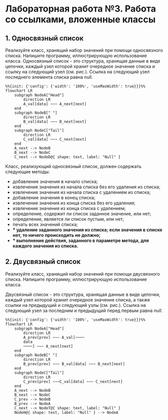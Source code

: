 # Лабораторная работа №3. Работа со ссылками, вложенные классы
## 1. Односвязный список
Реализуйте класс, хранящий набор значений при помощи односвязного списка. Напишите программу, иллюстрирующую использование класса.
Односвязный список - это структура, хранящая данные в виде цепочки, каждый узел которой хранит очередное значение списка и ссылку на следующий узел (см. рис.). Ссылка на следующий узел последнего элемента списка равна null.

```mermaid
%%{init: {'config': {'width': '100%', 'useMaxWidth': true}}}%%
flowchart LR
    subgraph NodeA["Head"]
        direction LR
        A_val[data] ~~~ A_next[next]
    end
    subgraph NodeB[" "]
        direction LR
        B_val[data] ~~~ B_next[next]
    end
    subgraph NodeC["Tail"]
        direction LR
        C_val[data] ~~~ C_next[next]
    end
    A_next --> NodeB
    B_next --> NodeC
    C_next --> NodeD@{ shape: text, label: "Null" }

```
Класс, реализующий односвязный список, должен содержать следующие методы:
- добавление значения в начало списка;
- извлечение значения из начала списка без его удаления из списка;
- извлечение значения из начала списка с удалением из списка;
- добавление значения в конец списка;
- извлечение значения из конца списка без его удаления;
- извлечение значения из конца списка с удалением;
- определение, содержит ли список заданное значение, или нет;
- определение, является ли список пустым, или нет;
- печать всех значений списка;
- **\* удаление заданного значения из списка; если значения в списке нет, то ничего происходить не должно;**
- **\* выполнение действия, заданного в параметре метода, для каждого значения из списка.**
## 2. Двусвязный список
Реализуйте класс, хранящий набор значений при помощи двусвязного списка. Напишите программу, иллюстрирующую использование класса.

Двусвязный список - это структура, хранящая данные в виде цепочки, каждый узел которой хранит очередное значение списка, а также ссылки на предыдущий и следующий узлы (см. рис.). Ссылка на следующий узел за последним и предыдущий перед первым равна *null*.
```mermaid
%%{init: {'config': {'width': '100%', 'useMaxWidth': true}}}%%
flowchart LR
    subgraph NodeA["Head"]
        direction LR
        A_prev[prev] ~~~ A_val[────
        data
        ────] ~~~ A_next[next]
    end
    subgraph NodeB[" "]
        direction LR
        B_prev[prev] ~~~ B_val[data] ~~~ B_next[next]
    end
    subgraph NodeC["Tail"]
        direction LR
        С_prev[prev] ~~~C_val[data] ~~~ C_next[next]
    end
    A_next --> NodeB
    B_next --> NodeC
    С_prev --> NodeB
    B_prev --> NodeA
    C_next --> NodeT@{ shape: text, label: "Null" }
    NodeH@{ shape: text, label: "Null" } --> NodeA
    

```